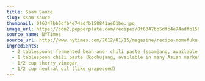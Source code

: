 ```yaml
---
title: Ssam Sauce
slug: ssam-sauce
thumbnail: 0f6347bb5dfb4e74adfb158841ae61be.jpg
image_url: https://cdn2.pepperplate.com/recipes/0f6347bb5dfb4e74adfb158841ae61be.jpg
source_name: NYTimes
source_url: http://www.nytimes.com/2012/01/15/magazine/recipe-momofuku-bo-ssam.html?_r=0
ingredients:
  - 2 tablespoons fermented bean-and- chili paste (ssamjang, available in many Asian markets, and online)
  - 1 tablespoon chili paste (kochujang, available in many Asian markets, and online)
  - 1/2 cup sherry vinegar
  - 1/2 cup neutral oil (like grapeseed)
---
```


